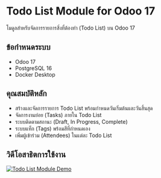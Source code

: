 # Todo List Module for Odoo 17

โมดูลสำหรับจัดการรายการสิ่งที่ต้องทำ (Todo List) บน Odoo 17

## ข้อกำหนดระบบ

- Odoo 17
- PostgreSQL 16
- Docker Desktop

## คุณสมบัติหลัก

- สร้างและจัดการรายการ Todo List พร้อมกำหนดวันเริ่มต้นและวันสิ้นสุด
- จัดการงานย่อย (Tasks) ภายใน Todo List
- ระบบติดตามสถานะ (Draft, In Progress, Complete)
- ระบบแท็ก (Tags) พร้อมสีที่กำหนดเอง
- เพิ่มผู้เข้าร่วม (Attendees) ในแต่ละ Todo List

## วิดีโอสาธิตการใช้งาน

[![Todo List Module Demo](https://img.youtube.com/vi/1ySwNWxXKX0/0.jpg)](https://www.youtube.com/watch?v=1ySwNWxXKX0)
